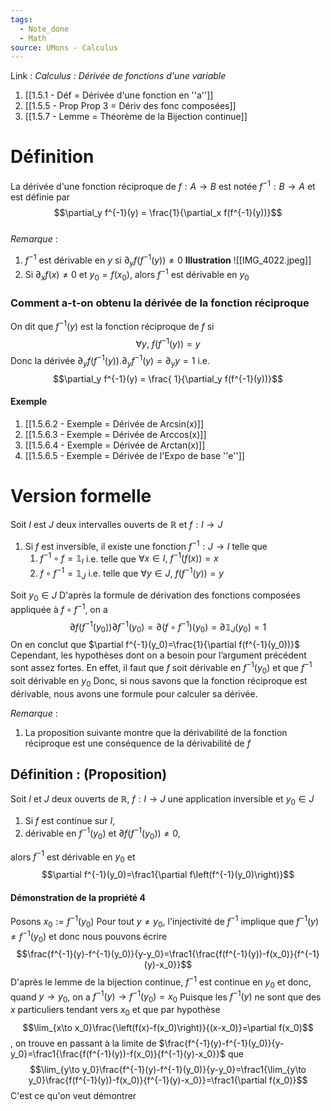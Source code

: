 ```yaml
---
tags:
  - Note_done
  - Math
source: UMons - Calculus
---
```


Link :
_Calculus : Dérivée de fonctions d'une variable_
1. [[1.5.1 - Déf = Dérivée d'une fonction en ''a'']]
2. [[1.5.5 - Prop Prop 3 = Dériv des fonc composées]]
3. [[1.5.7 - Lemme = Théorème de la Bijection continue]]

# Définition
La dérivée d'une fonction réciproque de $f : A \to B$ est notée $f^{-1} : B \to A$ et est définie par $$\partial_y f^{-1}(y) = \frac{1}{\partial_x f(f^{-1}(y))}$$ 
\
_Remarque_ :
1. $f^{-1}$ est dérivable en $y$ si $\partial_y f(f^{-1}(y)) \neq 0$ 
**Illustration** 
![[IMG_4022.jpeg]]
2. Si $\partial_x f(x) \neq 0$ et $y_0 = f(x_0)$, alors $f^{-1}$ est dérivable en $y_0$  
### Comment a-t-on obtenu la dérivée de la fonction réciproque
On dit que $f^{-1}(y)$ est la fonction réciproque de $f$ si $$\forall y,\ f(f^{-1}(y))=y$$ 
Donc la dérivée $\partial_y f(f^{-1}(y)). \partial_y f^{-1}(y) = \partial_y y = 1$ i.e. $$\partial_y f^{-1}(y) = \frac{ 1}{\partial_y f(f^{-1}(y))}$$
#### Exemple 
1. [[1.5.6.2 - Exemple = Dérivée de Arcsin(x)]]
2. [[1.5.6.3 - Exemple = Dérivée de Arccos(x)]]
3. [[1.5.6.4 - Exemple = Dérivée de Arctan(x)]]
4. [[1.5.6.5 - Exemple = Dérivée de l'Expo de base ''e'']]

# Version formelle
Soit $I$ est $J$ deux intervalles ouverts de $\mathbb{R}$ et $f : I \to J$ 
1. Si $f$ est inversible, il existe une fonction $f^{-1} : J \to I$ telle que 
	1. $f^{-1} \circ f = \mathbb{1}_I$ i.e. telle que $\forall x \in I,\ f^{-1}(f(x)) = x$ 
	2. $f \circ f^{-1} = \mathbb{1}_J$ i.e. telle que $\forall y \in J,\ f(f^{-1}(y)) = y$

Soit $y_0 \in J$ 
D'après la formule de dérivation des fonctions composées appliquée à $f \circ f^{-1}$, on a $$\partial f\left(f^{-1}(y_0)\right)\partial f^{-1}(y_0)=\partial\left(f\circ f^{-1}\right)(y_0)=\partial\mathbb{1}_J(y_0)=1$$
On en conclut que $\partial f^{-1}(y_0)=\frac{1}{\partial f(f^{-1}(y_0))}$ 
Cependant, les hypothèses dont on a besoin pour l’argument précédent sont assez fortes. 
En effet, il faut que $f$ soit dérivable en $f^{-1}(y_0)$ et que $f^{-1}$ soit dérivable en $y_0$ 
Donc, si nous savons que la fonction réciproque est dérivable, nous avons une formule pour calculer sa dérivée. 

_Remarque_ :
1. La proposition suivante montre que la dérivabilité de la fonction réciproque est une conséquence de la dérivabilité de $f$ 

## Définition : (Proposition)
Soit $I$ et $J$ deux ouverts de $\mathbb{R},\ f : I\to J$ une application inversible et $y_0 \in J$ 
1. Si $f$ est continue sur $I$, 
2. dérivable en $f^{-1}(y_0)$ et $\partial f(f^{-1}(y_0)) \neq 0$, 

alors $f^{-1}$ est dérivable en $y_0$ et $$\partial f^{-1}(y_0)=\frac1{\partial f\left(f^{-1}(y_0)\right)}$$
#### Démonstration de la propriété 4
Posons $x_0 := f^{-1}(y_0)$
Pour tout $y \neq y_0$, l'injectivité de $f^{-1}$ implique que $f^{-1}(y) \neq f^{-1}(y_0)$ et donc nous pouvons écrire $$\frac{f^{-1}(y)-f^{-1}(y_0)}{y-y_0}=\frac1{\frac{f(f^{-1}(y))-f(x_0)}{f^{-1}(y)-x_0}}$$
D'après le lemme de la bijection continue, $f^{-1}$ est continue en $y_0$ et donc, quand $y \to y_0$, on a $f^{-1}(y) \to f^{-1}(y_0) = x_0$ 
Puisque les $f^{-1}(y)$ ne sont que des $x$ particuliers tendant vers $x_0$ et que par hypothèse $$\lim_{x\to x_0}\frac{\left(f(x)-f(x_0)\right)}{(x-x_0)}=\partial f(x_0)$$, on trouve en passant à la limite de $\frac{f^{-1}(y)-f^{-1}(y_0)}{y-y_0}=\frac1{\frac{f(f^{-1}(y))-f(x_0)}{f^{-1}(y)-x_0}}$
que $$\lim_{y\to y_0}\frac{f^{-1}(y)-f^{-1}(y_0)}{y-y_0}=\frac1{\lim_{y\to y_0}\frac{f(f^{-1}(y))-f(x_0)}{f^{-1}(y)-x_0}}=\frac1{\partial f(x_0)}$$
C'est ce qu'on veut démontrer
